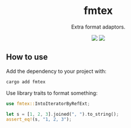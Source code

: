 <div align="center">
    <h1>fmtex</h1>
    <p>
        Extra format adaptors.
    </p>
    <p>
        <a href="https://crates.io/crates/fmtex"><img src="https://img.shields.io/crates/v/fmtex.svg"></img></a>
        <a href="https://docs.rs/fmtex"><img src="https://docs.rs/fmtex/badge.svg"></img></a>
    </p>
</div>

## How to use
Add the dependency to your project with:
```sh
cargo add fmtex
```

Use library traits to format something:
```rust
use fmtex::IntoIteratorByRefExt;

let s = [1, 2, 3].joined(", ").to_string();
assert_eq!(s, "1, 2, 3");
```
